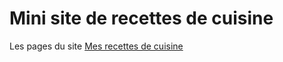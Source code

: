 # Mini site de recettes de cuisine

Les pages du site [Mes recettes de cuisine](https://frolic06.github.io/)
